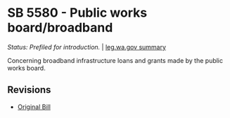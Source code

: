 # SB 5580 - Public works board/broadband
*Status: Prefiled for introduction.* | [leg.wa.gov summary](https://app.leg.wa.gov/billsummary?BillNumber=5580&Year=2021)

Concerning broadband infrastructure loans and grants made by the public works board.

## Revisions
* [Original Bill](1/)